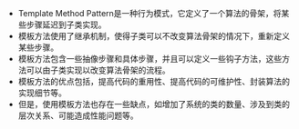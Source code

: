 

- Template Method Pattern是一种行为模式，它定义了一个算法的骨架，将某些步骤延迟到子类实现。
- 模板方法使用了继承机制，使得子类可以不改变算法骨架的情况下，重新定义某些步骤。
- 模板方法包含一些抽像步骤和具体步骤，并且可以定义一些钩子方法，这些方法可以由子类实现以改变算法骨架的流程。
- 模板方法的优点包括，提高代码的重用性、提高代码的可维护性、封装算法的实现细节等。
- 但是，使用模板方法也存在一些缺点，如增加了系统的类的数量、涉及到类的层次关系、可能造成性能问题等。